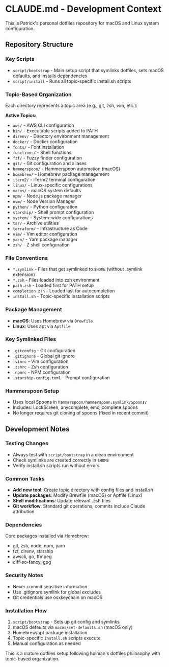 # CLAUDE.md - Development Context

This is Patrick's personal dotfiles repository for macOS and Linux system configuration.

## Repository Structure

### Key Scripts
- `script/bootstrap` - Main setup script that symlinks dotfiles, sets macOS defaults, and installs dependencies
- `script/install` - Runs all topic-specific install.sh scripts

### Topic-Based Organization
Each directory represents a topic area (e.g., git, zsh, vim, etc.):

**Active Topics:**
- `aws/` - AWS CLI configuration
- `bin/` - Executable scripts added to PATH
- `direnv/` - Directory environment management
- `docker/` - Docker configuration
- `fonts/` - Font installation
- `functions/` - Shell functions
- `fzf/` - Fuzzy finder configuration
- `git/` - Git configuration and aliases
- `hammerspoon/` - Hammerspoon automation (macOS)
- `homebrew/` - Homebrew package management
- `iterm2/` - iTerm2 terminal configuration
- `linux/` - Linux-specific configurations
- `macos/` - macOS system defaults
- `npm/` - Node.js package manager
- `nvm/` - Node Version Manager
- `python/` - Python configuration
- `starship/` - Shell prompt configuration
- `system/` - System-wide configurations
- `tar/` - Archive utilities
- `terraform/` - Infrastructure as Code
- `vim/` - Vim editor configuration
- `yarn/` - Yarn package manager
- `zsh/` - Z shell configuration

### File Conventions
- `*.symlink` - Files that get symlinked to `$HOME` (without .symlink extension)
- `*.zsh` - Files loaded into zsh environment
- `path.zsh` - Loaded first for PATH setup
- `completion.zsh` - Loaded last for autocompletion
- `install.sh` - Topic-specific installation scripts

### Package Management
- **macOS**: Uses Homebrew via `Brewfile`
- **Linux**: Uses apt via `Aptfile`

### Key Symlinked Files
- `.gitconfig` - Git configuration
- `.gitignore` - Global git ignore
- `.vimrc` - Vim configuration  
- `.zshrc` - Zsh configuration
- `.npmrc` - NPM configuration
- `.starship-config.toml` - Prompt configuration

### Hammerspoon Setup
- Uses local Spoons in `hammerspoon/hammerspoon.symlink/Spoons/`
- Includes: LockScreen, anycomplete, emojicomplete spoons
- No longer requires git cloning of spoons (fixed in recent commit)

## Development Notes

### Testing Changes
- Always test with `script/bootstrap` in a clean environment
- Check symlinks are created correctly in `$HOME`
- Verify install.sh scripts run without errors

### Common Tasks
- **Add new tool**: Create topic directory with config files and install.sh
- **Update packages**: Modify Brewfile (macOS) or Aptfile (Linux)
- **Shell modifications**: Update relevant .zsh files
- **Git workflow**: Standard git operations, commits include Claude attribution

### Dependencies
Core packages installed via Homebrew:
- git, zsh, node, npm, yarn
- fzf, direnv, starship
- awscli, go, ffmpeg
- diff-so-fancy, gpg

### Security Notes
- Never commit sensitive information
- Use .gitignore.symlink for global excludes
- Git credentials use osxkeychain on macOS

### Installation Flow
1. `script/bootstrap` - Sets up git config and symlinks
2. macOS defaults via `macos/set-defaults.sh` (macOS only)
3. Homebrew/apt package installation
4. Topic-specific `install.sh` scripts execute
5. Manual configuration as needed

This is a mature dotfiles setup following holman's dotfiles philosophy with topic-based organization.